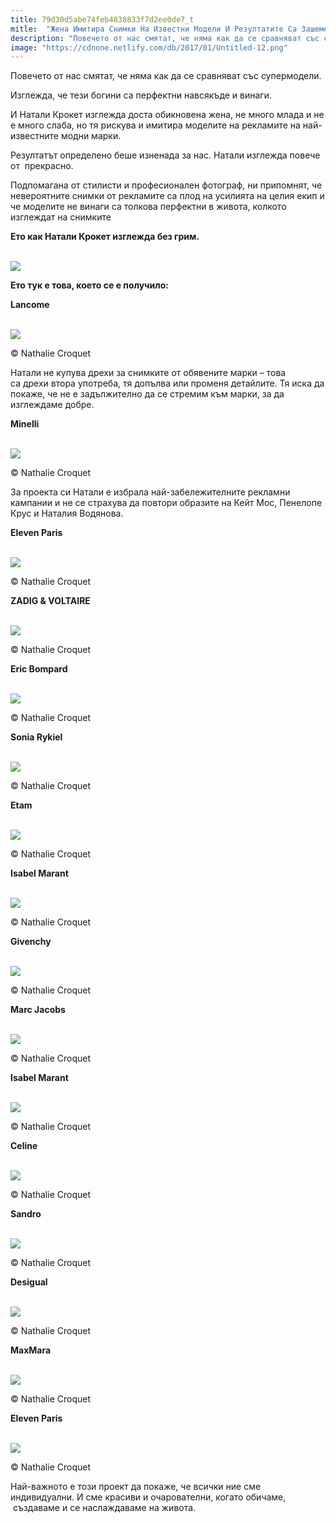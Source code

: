 ```yaml
---
title: 79d30d5abe74feb4838833f7d2ee0de7_t
mitle:  "Жена Имитира Снимки На Известни Модели И Резултатите Са Зашеметяващи!"
description: "Повечето от нас смятат, че няма как да се сравняват със супермодели. Изглежда, че тези богини са перфектни навсякъде и винаги. И Натали Крокет изглежда доста обикно�"
image: "https://cdnone.netlify.com/db/2017/01/Untitled-12.png"
---
```


 <p>Повечето от нас смятат, че няма как да се сравняват със супермодели.</p>      <p>Изглежда, че тези богини са перфектни навсякъде и винаги.</p> <p>И Натали Крокет изглежда доста обикновена жена, не много млада и не е много слаба, но тя рискува и имитира моделите на рекламите на най-известните модни марки.</p> <p>Резултатът определено беше изненада за нас. Натали изглежда повече от  прекрасно.</p>      <p>Подпомагана от стилисти и професионален фотограф, ни припомнят, че невероятните снимки от рекламите са плод на усилията на целия екип и че моделите не винаги са толкова перфектни в живота, колкото изглеждат на снимките</p>  <p><strong>Ето как Натали Крокет изглежда без грим.</strong></p> <p> <br/><img src="https://cdnone.netlify.com/db/2017/01/Untitled-12.png"/></p> <p><strong>Ето тук е това, което се е получило:</strong></p>      <p><strong>Lancome</strong></p>  <br/><img src="https://cdnone.netlify.com/db/2017/01/1-18.jpg"/><br/><p>© Nathalie Croquet</p> <p>Натали не купува дрехи за снимките от обявените марки – това са дрехи втора употреба, тя допълва или променя детайлите. Тя иска да покаже, че не е задължително да се стремим към марки, за да изглеждаме добре.</p>  <p><strong>Minelli</strong></p>  <br/><img src="https://cdnone.netlify.com/db/2017/01/2-16.jpg"/><br/><p>© Nathalie Croquet</p> <p>За проекта си Натали е избрала най-забележителните рекламни кампании и не се страхува да повтори образите на Кейт Мос, Пенелопе Крус и Наталия Водянова.</p>       <p><strong>Eleven Paris</strong></p>  <br/><img src="https://cdnone.netlify.com/db/2017/01/3-16.jpg"/><br/><p>© Nathalie Croquet</p> <p><strong>ZADIG &amp; VOLTAIRE</strong></p>  <br/><img src="https://cdnone.netlify.com/db/2017/01/4-16.jpg"/><br/><p>© Nathalie Croquet</p>       <p><strong>Eric Bompard</strong></p>  <br/><img src="https://cdnone.netlify.com/db/2017/01/5-16.jpg"/><br/><p>© Nathalie Croquet</p> <p><strong>Sonia Rykiel</strong></p>  <br/><img src="https://cdnone.netlify.com/db/2017/01/6-16.jpg"/><br/><p>© Nathalie Croquet</p>  <p><strong>Etam</strong></p>  <br/><img src="https://cdnone.netlify.com/db/2017/01/7-16.jpg"/><br/><p>© Nathalie Croquet</p> <p><strong>Isabel Marant</strong></p>  <br/><img src="https://cdnone.netlify.com/db/2017/01/8-15.jpg"/><br/><p>© Nathalie Croquet</p>  <p><strong>Givenchy</strong></p>  <br/><img src="https://cdnone.netlify.com/db/2017/01/9-13.jpg"/><br/><p>© Nathalie Croquet</p> <p><strong>Marc Jacobs</strong></p>  <br/><img src="https://cdnone.netlify.com/db/2017/01/10-14.jpg"/><br/><p>© Nathalie Croquet</p>  <p><strong>Isabel Marant</strong></p>  <br/><img src="https://cdnone.netlify.com/db/2017/01/11-11.jpg"/><br/><p>© Nathalie Croquet</p> <p><strong>Celine</strong></p>  <br/><img src="https://cdnone.netlify.com/db/2017/01/12-10.jpg"/><br/><p>© Nathalie Croquet</p>  <p><strong>Sandro</strong></p>  <br/><img src="https://cdnone.netlify.com/db/2017/01/13-11.jpg"/><br/><p>© Nathalie Croquet</p> <p><strong>Desigual</strong></p>  <br/><img src="https://cdnone.netlify.com/db/2017/01/14-8.jpg"/><br/><p>© Nathalie Croquet</p> <p><strong>MaxMara</strong></p>  <br/><img src="https://cdnone.netlify.com/db/2017/01/15-8.jpg"/><br/><p>© Nathalie Croquet</p>  <p><strong>Eleven Paris</strong></p>  <br/><img src="https://cdnone.netlify.com/db/2017/01/16-7.jpg"/><br/><p>© Nathalie Croquet</p> <p>Най-важното е този проект да покаже, че всички ние сме индивидуални. И сме красиви и очарователни, когато обичаме,  създаваме и се наслаждаваме на живота.</p>       